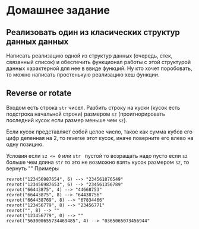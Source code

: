 # Домашнее задание

## Реализовать один из класических структур данных данных
Написать реализацию одной из структур данных (очередь, стек, связанный список) и обеспечить функционал работы с этой структурой данных характерной для нее в ввиде функций.
Ну кто хочет поробовать, то можно написать простенькую реализацию хеш функции.

## Reverse or rotate
Входом есть строка `str` чисел. Разбить строку на куски (кусок есть подстрока начальной строки) размером `sz` (проигнорировать последний кусок если размер меньше чем `sz`).

Если кусок представляет собой целое число, такое как сумма кубов его цифр деленная на 2, то reverse этот кусок, иначе поверните его влево на одну позицию.

Условия
если `sz <= 0` или `str ` пустой то возращать надо пусто
если `sz` больше чем длина `str` то это не возможно взять кусок размером  `sz`, то вернуть ""
Примеры
```
revrot("123456987654", 6) --> "234561876549"
revrot("123456987653", 6) --> "234561356789"
revrot("66443875", 4) --> "44668753"
revrot("66443875", 8) --> "64438756"
revrot("664438769", 8) --> "67834466"
revrot("123456779", 8) --> "23456771"
revrot("", 8) --> ""
revrot("123456779", 0) --> ""
revrot("563000655734469485", 4) --> "0365065073456944"
```